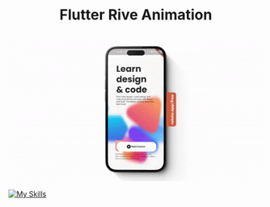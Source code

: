 # <p align="center">Flutter Rive Animation</p>

![rive](rive.gif)

[![My Skills](https://skillicons.dev/icons?i=flutter,&perline=3)](https://skillicons.dev)




